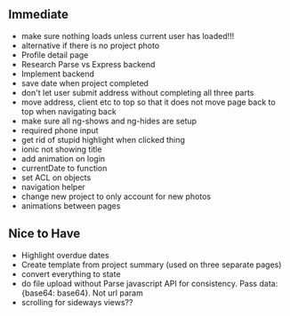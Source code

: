 ## Immediate

- make sure nothing loads unless current user has loaded!!!
- alternative if there is no project photo
- Profile detail page
- Research Parse vs Express backend
- Implement backend
- save date when project completed
- don't let user submit address without completing all three parts
- move address, client etc to top so that it does not move page back to top when navigating back
- make sure all ng-shows and ng-hides are setup
- required phone input
- get rid of stupid highlight when clicked thing
- ionic not showing title
- add animation on login
- currentDate to function
- set ACL on objects
- navigation helper
- change new project to only account for new photos
- animations between pages

## Nice to Have

- Highlight overdue dates
- Create template from project summary (used on three separate pages)
- convert everything to state
- do file upload without Parse javascript API for consistency. Pass data: {base64: base64}. Not url param
- scrolling for sideways views??
